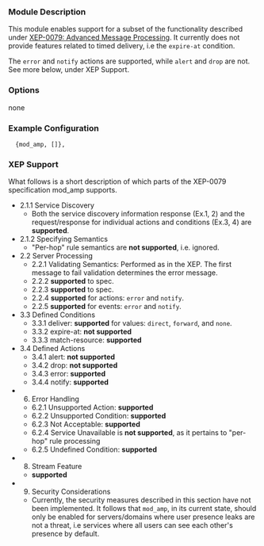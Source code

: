 ### Module Description

This module enables support for a subset of the functionality described under
[XEP-0079: Advanced Message
Processing](http://xmpp.org/extensions/xep-0079.html). It currently does not
provide features related to timed delivery, i.e the `expire-at` condition.

The `error` and `notify` actions are supported, while `alert` and `drop` are
not. See more below, under XEP Support.


### Options

none

### Example Configuration

```
  {mod_amp, []},
```

### XEP Support

What follows is a short description of which parts of the XEP-0079 specification
mod_amp supports.

* 2.1.1 Service Discovery
  * Both the service discovery information response (Ex.1, 2) and the
    request/response for individual actions and conditions (Ex.3, 4) are
    **supported**.
* 2.1.2 Specifying Semantics
  * "Per-hop" rule semantics are **not supported**, i.e. ignored.
* 2.2 Server Processing
  * 2.2.1 Validating Semantics: Performed as in the XEP. The first message to
    fail validation determines the error message.
  * 2.2.2 **supported** to spec.
  * 2.2.3 **supported** to spec.
  * 2.2.4 **supported** for actions: `error` and `notify`.
  * 2.2.5 **supported** for events: `error` and `notify`.
* 3.3 Defined Conditions
  * 3.3.1 deliver: **supported** for values: `direct`, `forward`, and `none`.
  * 3.3.2 expire-at: **not supported**
  * 3.3.3 match-resource: **supported**
* 3.4 Defined Actions
  * 3.4.1 alert: **not supported**
  * 3.4.2 drop: **not supported**
  * 3.4.3 error: **supported**
  * 3.4.4 notify: **supported**
* 6. Error Handling
  * 6.2.1 Unsupported Action: **supported**
  * 6.2.2 Unsupported Condition: **supported**
  * 6.2.3 Not Acceptable: **supported**
  * 6.2.4 Service Unavailable is **not supported**, as it pertains to "per-hop" rule processing
  * 6.2.5 Undefined Condition: **supported**
* 8. Stream Feature
  * **supported**
* 9. Security Considerations
  * Currently, the security measures described in this section have not been
implemented. It follows that `mod_amp`, in its current state, should only be
enabled for servers/domains where user presence leaks are not a threat, i.e
services where all users can see each other's presence by default.
